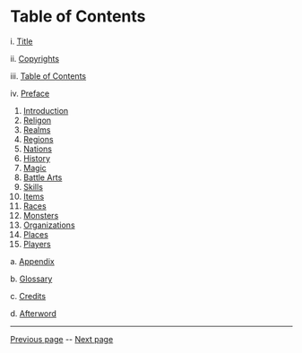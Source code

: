 # Table of Contents

i. [Title](/Lorehuin/Front/title.md)

ii. [Copyrights](/Lorehuin/Front/copyright.md)

iii. [Table of Contents](/Lorehuin/Front/table-of-contents.md)

iv. [Preface](/Lorehuin/Front/preface.md)

1. [Introduction](/Lorehuin/Front/lorehuin.md)
1. [Religon](/Lorehuin/Religon/religon.md)
1. [Realms](/Lorehuin/Locations/Realms/realms.md)
1. [Regions](/Lorehuin/Locations/Regions/regions.md)
1. [Nations](/Lorehuin/Locations/Nations/nations.md)
1. [History](/Lorehuin/Lore/lore.md)
1. [Magic](/Lorehuin/Abilities/Magic/magic.md)
1. [Battle Arts](/Lorehuin/Abilities/Battle%20Arts/battle-arts.md)
1. [Skills](/Lorehuin/Abilities/Skills/skills.md)
1. [Items](/Lorehuin/Items/items.md)
1. [Races](/Lorehuin/People/Races/races.md)
1. [Monsters](/Lorehuin/Monsters/monsters.md)
1. [Organizations](/Lorehuin/People/Organizations/organizations.md)
1. [Places](/Lorehuin/Locations/Places/places.md)
1. [Players](/Lorehuin/Player/player.md)

a. [Appendix](/Lorehuin/Back/appendix.md)

b. [Glossary](/Lorehuin/Back/glossary.md)

c. [Credits](/Lorehuin/Back/credits.md)

d. [Afterword](/Lorehuin/Back/afterword.md)

---

[Previous page](/Lorehuin/Front/copyright.md) -- [Next page](/Lorehuin/Front/preface.md)